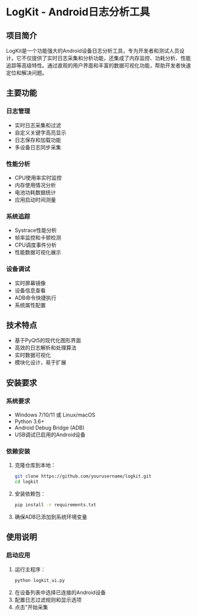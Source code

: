 # LogKit - Android日志分析工具

## 项目简介
LogKit是一个功能强大的Android设备日志分析工具，专为开发者和测试人员设计。它不仅提供了实时日志采集和分析功能，还集成了内存监控、功耗分析、性能追踪等高级特性。通过直观的用户界面和丰富的数据可视化功能，帮助开发者快速定位和解决问题。

## 主要功能
### 日志管理
- 实时日志采集和过滤
- 自定义关键字高亮显示
- 日志保存和加载功能
- 多设备日志同步采集

### 性能分析
- CPU使用率实时监控
- 内存使用情况分析
- 电池功耗数据统计
- 应用启动时间测量

### 系统追踪
- Systrace性能分析
- 帧率监控和卡顿检测
- CPU调度事件分析
- 性能数据可视化展示

### 设备调试
- 实时屏幕镜像
- 设备信息查看
- ADB命令快捷执行
- 系统属性配置

## 技术特点
- 基于PyQt5的现代化图形界面
- 高效的日志解析和处理算法
- 实时数据可视化
- 模块化设计，易于扩展

## 安装要求
### 系统要求
- Windows 7/10/11 或 Linux/macOS
- Python 3.6+
- Android Debug Bridge (ADB)
- USB调试已启用的Android设备

### 依赖安装
1. 克隆仓库到本地：
   ```bash
   git clone https://github.com/yourusername/logkit.git
   cd logkit
   ```

2. 安装依赖包：
   ```bash
   pip install -r requirements.txt
   ```

3. 确保ADB已添加到系统环境变量

## 使用说明
### 启动应用
1. 运行主程序：
   ```bash
   python logkit_ui.py
   ```
2. 在设备列表中选择已连接的Android设备
3. 配置日志过滤规则和显示选项
4. 点击"开始采集